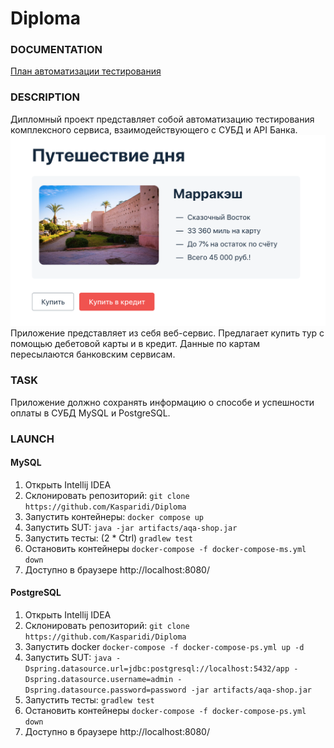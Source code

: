 # Diploma

### DOCUMENTATION
[План автоматизации тестирования](https://github.com/Kasparidi/Diploma/blob/master/documentation/Plan.md)
### DESCRIPTION
Дипломный проект представляет собой автоматизацию тестирования комплексного сервиса, взаимодействующего с СУБД и 
API Банка.
![img.png](src/test/resources/img.png)
Приложение представляет из себя веб-сервис. Предлагает купить тур с помощью дебетовой карты и в кредит.
Данные по картам пересылаются банковским сервисам.

### TASK
Приложение должно сохранять информацию о способе и успешности оплаты в СУБД MySQL и PostgreSQL.

### LAUNCH
#### MySQL
1. Открыть Intellij IDEA
1. Склонировать репозиторий: ``git clone https://github.com/Kasparidi/Diploma``
1. Запустить контейнеры: ``docker compose up``
1. Запустить SUT: ``java -jar artifacts/aqa-shop.jar``
1. Запустить тесты: (2 * Ctrl) ``gradlew test``
1. Остановить контейнеры ``docker-compose -f docker-compose-ms.yml down``
1. Доступно в браузере http://localhost:8080/

#### PostgreSQL
1. Открыть Intellij IDEA
1. Склонировать репозиторий: ``git clone https://github.com/Kasparidi/Diploma``
1. Запустить docker ``docker-compose -f docker-compose-ps.yml up -d``
1. Запустить SUT: ``java -Dspring.datasource.url=jdbc:postgresql://localhost:5432/app -Dspring.datasource.username=admin
   -Dspring.datasource.password=password -jar artifacts/aqa-shop.jar``
1. Запустить тесты: ``gradlew test``
1. Остановить контейнеры ``docker-compose -f docker-compose-ps.yml down``   
1. Доступно в браузере http://localhost:8080/

